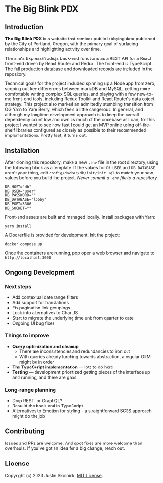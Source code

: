 # The Big Blink PDX

## Introduction

**The Big Blink PDX** is a website that remixes public lobbying data published by the City of Portland, Oregon, with the primary goal of surfacing relationships and highlighting activity over time.

The site's Express/Node.js back-end functions as a REST API for a React front-end driven by React Router and Redux. The front-end is TypeScript. The full production database and downloaded records are included in the repository.

Technical goals for the project included spinning up a Node app from zero, scoping out key differences between mariaDB and MySQL, getting more comfortable writing complex SQL queries, and playing with a few new-to-me front-end tools, including Redux Toolkit and React Router's data object strategy. This project also marked an admittedly stumbling transition from OG Yarn to Yarn Berry, which feels a little dangerous. In general, and although my longtime development approach is to keep the overall dependency count low and own as much of the codebase as I can, for this project I wanted to see how fast I could get an MVP online using off-the-shelf libraries configured as closely as possible to their recommended implementations. Pretty fast, it turns out.

## Installation

After cloning this repository, make a new `.env` file in the root directory, using the following block as a template. If the values for `DB_USER` and `DB_DATABASE` aren't your thing, edit `config/docker/db/init/init.sql` to match your new values before you build the project. _Never commit a `.env` file to a repository._

```env
DB_HOST="db"
DB_USER="user"
DB_PASSWORD=""
DB_DATABASE="lobby"
DB_PORT=3306
DB_SOCKET=""
```

Front-end assets are built and managed locally. Install packages with Yarn:

```
yarn install
```

A Dockerfile is provided for development. Init the project:
```
docker compose up
```

Once the containers are running, pop open a web browser and navigate to `http://localhost:3000`

## Ongoing Development

### Next steps
  - Add contextual date range filters
  - Add support for translations
  - Fix pagination link groupings
  - Look into alternatives to ChartJS
  - Start to migrate the underlying time unit from quarter to date
  - Ongoing UI bug fixes

### Things to improve
  - **Query optimization and cleanup**
    - There are inconsistencies and redundancies to iron out
    - With queries already lurching towards abstraction, a regular ORM might be in order
  - **The TypeScript implementation** — lots to do here
  - **Testing** — development prioritized getting pieces of the interface up and running, and there are gaps

### Long-range planning
  - Drop REST for GraphQL?
  - Rebuild the back-end in TypeScript
  - Alternatives to Emotion for styling - a straightforward SCSS approach might do the job

## Contributing

Issues and PRs are welcome. And spot fixes are more welcome than overhauls. If you've got an idea for a big change, reach out.

## License

Copyright (c) 2023 Justin Skolnick. [MIT License](/LICENSE).
